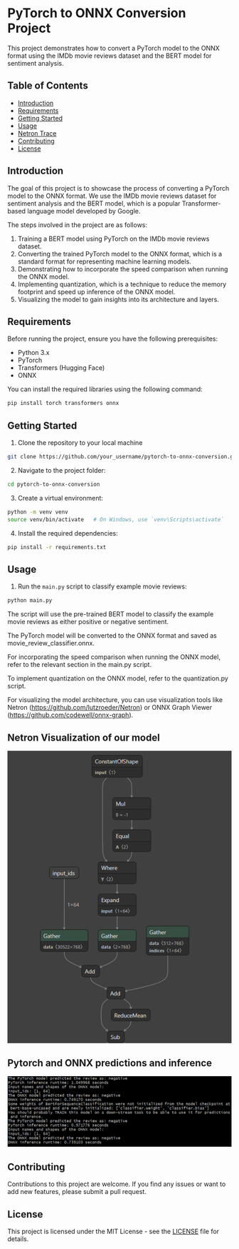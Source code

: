 # PyTorch to ONNX Conversion Project

This project demonstrates how to convert a PyTorch model to the ONNX format using the IMDb movie reviews dataset and the BERT model for sentiment analysis.

## Table of Contents

- [Introduction](#introduction)
- [Requirements](#requirements)
- [Getting Started](#getting-started)
- [Usage](#usage)
- [Netron Trace](#netron-visualization-of-our-model)
- [Contributing](#contributing)
- [License](#license)

## Introduction

The goal of this project is to showcase the process of converting a PyTorch model to the ONNX format. We use the IMDb movie reviews dataset for sentiment analysis and the BERT model, which is a popular Transformer-based language model developed by Google.

The steps involved in the project are as follows:
1. Training a BERT model using PyTorch on the IMDb movie reviews dataset.
2. Converting the trained PyTorch model to the ONNX format, which is a standard format for representing machine learning models.
3. Demonstrating how to incorporate the speed comparison when running the ONNX model.
4. Implementing quantization, which is a technique to reduce the memory footprint and speed up inference of the ONNX model.
5. Visualizing the model to gain insights into its architecture and layers.

## Requirements

Before running the project, ensure you have the following prerequisites:

- Python 3.x
- PyTorch
- Transformers (Hugging Face)
- ONNX

You can install the required libraries using the following command:

```bash
pip install torch transformers onnx
```
## Getting Started

1. Clone the repository to your local machine

```bash
git clone https://github.com/your_username/pytorch-to-onnx-conversion.git
```

2. Navigate to the project folder:

```bash
cd pytorch-to-onnx-conversion
```

3. Create a virtual environment:

```bash
python -m venv venv
source venv/bin/activate   # On Windows, use `venv\Scripts\activate`
```

4. Install the required dependencies:

```bash
pip install -r requirements.txt
```

## Usage 

1. Run the `main.py` script to classify example movie reviews:

```bash
python main.py
```

The script will use the pre-trained BERT model to classify the example movie reviews as either positive or negative sentiment.

The PyTorch model will be converted to the ONNX format and saved as movie_review_classifier.onnx.

For incorporating the speed comparison when running the ONNX model, refer to the relevant section in the main.py script.

To implement quantization on the ONNX model, refer to the quantization.py script.

For visualizing the model architecture, you can use visualization tools like Netron (https://github.com/lutzroeder/Netron) or ONNX Graph Viewer (https://github.com/codewell/onnx-graph).

## Netron Visualization of our model
![Netron Graph](resources/onnx_netron_example.png)

## Pytorch and ONNX predictions and inference
![predictions and inference](resources/inference.png)

## Contributing

Contributions to this project are welcome. If you find any issues or want to add new features, please submit a pull request.

## License
This project is licensed under the MIT License - see the [LICENSE](LICENSE) file for details.